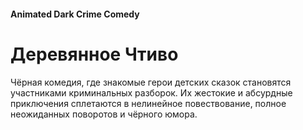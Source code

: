 #### Animated Dark Crime Comedy

# Деревянное Чтиво

Чёрная комедия, где знакомые герои детских сказок становятся участниками криминальных разборок. Их жестокие и абсурдные приключения сплетаются в нелинейное повествование, полное неожиданных поворотов и чёрного юмора.